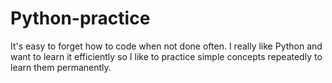 # Python-practice
It's easy to forget how to code when not done often. I really like Python and want to learn it efficiently so I like to practice simple concepts repeatedly to learn them permanently.
